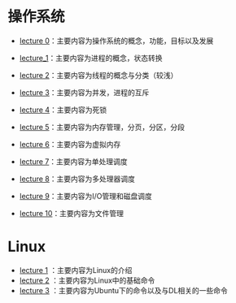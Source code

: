 # 操作系统

- [lecture 0](https://github.com/NaCl-Ocean/Skill-Tree-Lights-Up/blob/master/Operating_System/lecture/lecture_0.md)：主要内容为操作系统的概念，功能，目标以及发展

- [lecture_1](https://github.com/NaCl-Ocean/Skill-Tree-Lights-Up/blob/master/Operating_System/lecture/lecture_1.md)：主要内容为进程的概念，状态转换

- [lecture  2](https://github.com/NaCl-Ocean/Skill-Tree-Lights-Up/blob/master/Operating_System/lecture/lecture_2.md)：主要内容为线程的概念与分类（较浅）

- [lecture  3](https://github.com/NaCl-Ocean/Skill-Tree-Lights-Up/blob/master/Operating_System/lecture/lecture_3.md)：主要内容为并发，进程的互斥

- [lecture  4](https://github.com/NaCl-Ocean/Skill-Tree-Lights-Up/blob/master/Operating_System/lecture/lecture_4.md)：主要内容为死锁

- [lecture  5](https://github.com/NaCl-Ocean/Skill-Tree-Lights-Up/blob/master/Operating_System/lecture/lecture_5.md)：主要内容为内存管理，分页，分区，分段

- [lecture  6](https://github.com/NaCl-Ocean/Skill-Tree-Lights-Up/blob/master/Operating_System/lecture/lecture_6.md)：主要内容为虚拟内存

- [lecture  7](https://github.com/NaCl-Ocean/Skill-Tree-Lights-Up/blob/master/Operating_System/lecture/lecture_7.md)：主要内容为单处理调度

- [lecture  8](https://github.com/NaCl-Ocean/Skill-Tree-Lights-Up/blob/master/Operating_System/lecture/lecture_8.md)：主要内容为多处理器调度

- [lecture  9](https://github.com/NaCl-Ocean/Skill-Tree-Lights-Up/blob/master/Operating_System/lecture/lecture_9.md)：主要内容为I/O管理和磁盘调度

- [lecture  10](https://github.com/NaCl-Ocean/Skill-Tree-Lights-Up/blob/master/Operating_System/lecture/lecture_10.md)：主要内容为文件管理

  

# Linux

- [lecture 1](https://github.com/NaCl-Ocean/Skill-Tree-Lights-Up/blob/master/Operating_System/Linux/notes_theory.md) ：主要内容为Linux的介绍
- [lecture 2](https://github.com/NaCl-Ocean/Skill-Tree-Lights-Up/blob/master/Operating_System/Linux/notes_base.md) ：主要内容为Linux中的基础命令
- [lecture 3](https://github.com/NaCl-Ocean/Skill-Tree-Lights-Up/blob/master/Operating_System/Linux/notes_deeplearning.md) ：主要内容为Ubuntu下的命令以及与DL相关的一些命令